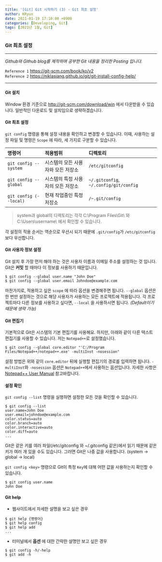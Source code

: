 ```yaml
---
title: '[Git] Git 시작하기 (3) - Git 최초 설정'
author: KRyun
date: 2021-01-19 17:10:00 +0900
categories: [Developing, Git]
tags: [2021년 1월, Git]
---
```


### __Git 최초 설정__

---

_Github와 Github blog를 제작하며 공부한 Git 내용을 정리한 Posting 입니다._

`Reference 1`  <https://git-scm.com/book/ko/v2>  
`Reference 2`  <https://niklasjang.github.io/git/git-install-config-help/>

---

#### __Git 설치__
  Window 환경 기준으로 <http://git-scm.com/download/win> 에서 다운받을 수 있습니다. 일반적인 다운로드 및 설치임으로 생략하겠습니다.  

#### __Git 최초 설정__
  `git config` 명령을 통해 설정 내용을 확인하고 변경할 수 있습니다. 이때, 사용하는 설정 파일 및 명령은 `Scope` 에 따라, 세 가지로 구분할 수 있습니다.

|명령어     |적용범위    |디렉토리    |
|:---------|:----------|:----------|
|`git config --system`|시스템의 모든 사용자와 모든 저장소| `/etc/gitconfig`|
|`git config --global`|시스템의 특정 사용자의 모든 저장소|`~/.gitconfig`, `~/.config/git/config`|
|`git config (--local)`|현재 작업중인 특정 저장소|`/~.git/config`|

  > system과 global의 디렉토리는 각각 C:\Program Files\Git\ 와 C:\Users\username\ 에서 확인할 수 있습니다.

  각 설정의 적용 순서는 역순으로 우선시 되기 때문에 `.git/config`가 `/etc/gitconfig` 보다 우선합니다.  

#### __Git 사용자 정보 설정__
  Git 설치 후 가장 먼저 해야 하는 것은 사용자 이름과 이메일 주소를 설정하는 것 입니다. Git은 __커밋__ 할 때마다 이 정보를 사용하기 때문입니다.

```
$ git config --global user.name "John Doe"
$ git config --global user.email Johndoe@example.com
```

  마찬가지로, 적용하고 싶은 `scope` 에 따라 옵션을 변경해주면 됩니다. `--global` 옵션은 한 번만 설정하는 것으로 해당 사용자가 사용하는 모든 프로젝트에 적용됩니다. 각 프로젝트마다 다른 정보를 사용하고 싶다면, `--local` 을 사용하시면 됩니다. *(Default이기 때문에 생략 가능)*


#### __Git 편집기__
  기본적으로 Git은 시스템의 기본 편집기를 사용해요. 하지만, 아래와 같이 다른 텍스트 편집기를 사용할 수 있습니다.
  저는 `Notepad++`로 설정했습니다.

```
$ git config --global core.editor "'C:/Program Files/Notepad++/notepad++.exe' -multiInst -nosession"
```

  설정 방법은 위와 같이 `core.editor` 뒤에 실행할 편집기의 경로를 입력하면 됩니다. `-multiInst`와 `-nosession` 옵션은 `Notepad++`에서 사용하는 옵션입니다. 자세한 사항은 [Notepad++ User Manual](https://npp-user-manual.org/docs/command-prompt/) 참고바랍니다.

#### __설정 확인__
`git config --list` 명령을 실행하면 설정한 모든 것을 확인할 수 있습니다.

```
$ git config --list
user.name=John Doe
user.email=johndoe@example.com
color.status=auto
color.branch=auto
color.interactive=auto
color.diff=auto
...
```

Git은 같은 키를 여러 파일(/etc/gitconfig 와 ~/.gitconfig 같은)에서 읽기 때문에 같은 키가 여러 개 있을 수도 있습니다. 그러면 Git은 나중 값을 사용합니다. (system -> global -> local)

`git config <key>` 명령으로 Git이 특정 `Key`에 대해 어떤 값을 사용하는지 확인할 수 있습니다.

```
$ git config user.name
John Doe
```

#### __Git help__

  + 웹사이트에서 자세한 설명을 보고 싶은 경우

```
$ git help {명령어}
$ git help config
$ git help add
...
```

  + 터미널에서 __옵션__ 에 대한 간략한 설명만 보고 싶은 경우

```
$ git config -h/-help
$ git add -h
```

